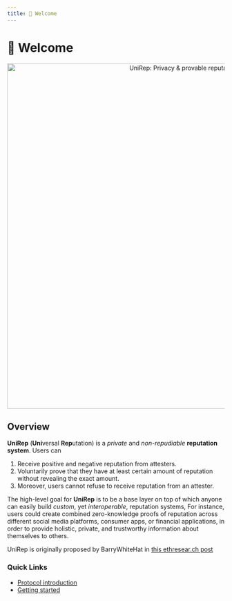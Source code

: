 ```yaml
---
title: 👏 Welcome
---
```


# 👏 Welcome

<center><img src="/img/unirep-banner.png" alt="UniRep: Privacy &#x26; provable reputation" width="800px" /></center>

## Overview

**UniRep** (**Uni**versal **Rep**utation) is a _private_ and _non-repudiable_ **reputation system**. Users can&#x20;

1. Receive positive and negative reputation from attesters.
2. Voluntarily prove that they have at least certain amount of reputation without revealing the exact amount.&#x20;
3. Moreover, users cannot refuse to receive reputation from an attester.

The high-level goal for **UniRep** is to be a base layer on top of which anyone can easily build _custom_, yet _interoperable_, reputation systems, For instance, users could create combined zero-knowledge proofs of reputation across different social media platforms, consumer apps, or financial applications, in order to provide holistic, private, and trustworthy information about themselves to others.

UniRep is originally proposed by BarryWhiteHat in [this ethresear.ch post](https://ethresear.ch/t/anonymous-reputation-risking-and-burning/3926)

### Quick Links

* [Protocol introduction](introduction.md)
* [Getting started](getting-started/install-and-build.md)




